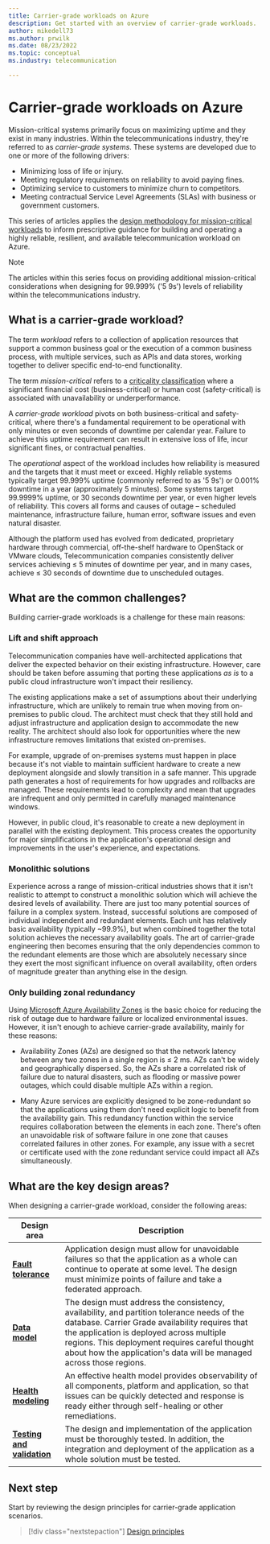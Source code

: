 ```yaml
---
title: Carrier-grade workloads on Azure
description: Get started with an overview of carrier-grade workloads.
author: mikedell73
ms.author: prwilk
ms.date: 08/23/2022
ms.topic: conceptual
ms.industry: telecommunication

---
```


# Carrier-grade workloads on Azure

Mission-critical systems primarily focus on maximizing uptime and they exist in many industries.  Within the telecommunications industry, they're referred to as *carrier-grade systems*.  These systems are developed due to one or more of the following drivers:

- Minimizing loss of life or injury.
- Meeting regulatory requirements on reliability to avoid paying fines.
- Optimizing service to customers to minimize churn to competitors.
- Meeting contractual Service Level Agreements (SLAs) with business or government customers.

This series of articles applies the [design methodology for mission-critical workloads](/azure/well-architected/mission-critical/mission-critical-design-methodology) to inform prescriptive guidance for building and operating a highly reliable, resilient, and available telecommunication workload on Azure. 

>[!NOTE]
> The articles within this series focus on providing additional mission-critical considerations when designing for 99.999% ('5 9s') levels of reliability within the telecommunications industry.

## What is a carrier-grade workload?

The term *workload* refers to a collection of application resources that support a common business goal or the execution of a common business process, with multiple services, such as APIs and data stores, working together to deliver specific end-to-end functionality.

The term *mission-critical* refers to a [criticality classification](/azure/cloud-adoption-framework/manage/considerations/criticality) where a significant financial cost (business-critical) or human cost (safety-critical) is associated with unavailability or underperformance.

A *carrier-grade workload* pivots on both business-critical and safety-critical, where there's a fundamental requirement to be operational with only minutes or even seconds of downtime per calendar year. Failure to achieve this uptime requirement can result in extensive loss of life, incur significant fines, or contractual penalties. 

The *operational* aspect of the workload includes how reliability is measured and the targets that it must meet or exceed. Highly reliable systems typically target 99.999% uptime (commonly referred to as '5 9s') or 0.001% downtime in a year (approximately 5 minutes). Some systems target 99.9999% uptime, or 30 seconds downtime per year, or even higher levels of reliability. This covers all forms and causes of outage – scheduled maintenance, infrastructure failure, human error, software issues and even natural disaster. 

Although the platform used has evolved from dedicated, proprietary hardware through commercial, off-the-shelf hardware to OpenStack or VMware clouds, Telecommunication companies consistently deliver services achieving ≤ 5 minutes of downtime per year, and in many cases, achieve ≤ 30 seconds of downtime due to unscheduled outages.

## What are the common challenges?

Building carrier-grade workloads is a challenge for these main reasons:

### Lift and shift approach

Telecommunication companies have well-architected applications that deliver the expected behavior on their existing infrastructure. However, care should be taken before assuming that porting these applications *as is* to a public cloud infrastructure won't impact their resiliency.

The existing applications make a set of assumptions about their underlying infrastructure, which are unlikely to remain true when moving from on-premises to public cloud. The architect must check that they still hold and adjust infrastructure and application design to accommodate the new reality. The architect should also look for opportunities where the new infrastructure removes limitations that existed on-premises.

For example, upgrade of on-premises systems must happen in place because it's not viable to maintain sufficient hardware to create a new deployment alongside and slowly transition in a safe manner. This upgrade path generates a host of requirements for how upgrades and rollbacks are managed. These requirements lead to complexity and mean that upgrades are infrequent and only permitted in carefully managed maintenance windows.

However, in public cloud, it's reasonable to create a new deployment in parallel with the existing deployment. This process creates the opportunity for major simplifications in the application's operational design and improvements in the user's experience, and expectations.

### Monolithic solutions

Experience across a range of mission-critical industries shows that it isn't realistic to attempt to construct a monolithic solution which will achieve the desired levels of availability.  There are just too many potential sources of failure in a complex system.  Instead, successful solutions are composed of individual  independent and redundant elements.  Each unit has relatively basic availability (typically ~99.9%), but when combined together the total solution achieves the necessary availability goals.  The art of carrier-grade engineering then becomes ensuring that the only dependencies common to the redundant elements are those which are absolutely necessary since they exert the most significant influence on overall availability, often orders of magnitude greater than anything else in the design.

### Only building zonal redundancy

Using [Microsoft Azure Availability Zones](/azure/reliability/availability-zones-overview) is the basic choice for reducing the risk of outage due to hardware failure or localized environmental issues. However, it isn't enough to achieve carrier-grade availability, mainly for these reasons:

- Availability Zones (AZs) are designed so that the network latency between any two zones in a single region is ≤ 2 ms. AZs can't be widely and geographically dispersed. So, the AZs share a correlated risk of failure due to natural disasters, such as flooding or massive power outages, which could disable multiple AZs within a region.

- Many Azure services are explicitly designed to be zone-redundant so that the applications using them don't need explicit logic to benefit from the availability gain. This redundancy function within the service requires collaboration between the elements in each zone. There's often an unavoidable risk of software failure in one zone that causes correlated failures in other zones. For example, any issue with a secret or certificate used with the zone redundant service could impact all AZs simultaneously.

## What are the key design areas?

When designing a carrier-grade workload, consider the following areas:

|Design area|Description|
|---|---|
|[**Fault tolerance**](carrier-grade-design-area-fault-tolerance.md)|Application design must allow for unavoidable failures so that the application as a whole can continue to operate at some level. The design must minimize points of failure and take a federated approach.|
|[**Data model**](carrier-grade-design-area-data-model.md)|The design must address the consistency, availability, and partition tolerance needs of the database. Carrier Grade availability requires that the application is deployed across multiple regions. This deployment requires careful thought about how the application's data will be managed across those regions.|  
|[**Health modeling**](carrier-grade-design-area-health-modeling.md)|An effective health model provides observability of all components, platform and application, so that issues can be quickly detected and response is ready either through self-healing or other remediations.|
|[**Testing and validation**](carrier-grade-design-area-testing.md)|The design and implementation of the application must be thoroughly tested. In addition, the integration and deployment of the application as a whole solution must be tested.|

  

## Next step

Start by reviewing the design principles for carrier-grade application scenarios.

> [!div class="nextstepaction"]
> [Design principles](carrier-grade-design-principles.md)
